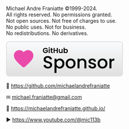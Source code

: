 ﻿  
Michael Andre Franiatte ©1999-2024.  
All rights reserved. No permissions granted.  
Not open sources. Not free of charges to use.  
No public uses. Not for business.  
No redistributions. No derivatives.  
  
[![Sponsor michaelandrefraniatte](github_sponsor.svg)](https://github.com/sponsors/michaelandrefraniatte)  
  
📜 https://github.com/michaelandrefraniatte  
  
✉ michael.franiatte@gmail.com  
  
🔗 https://michaelandrefraniatte.github.io/  
  
▶︎ https://www.youtube.com/@mic113b  
  